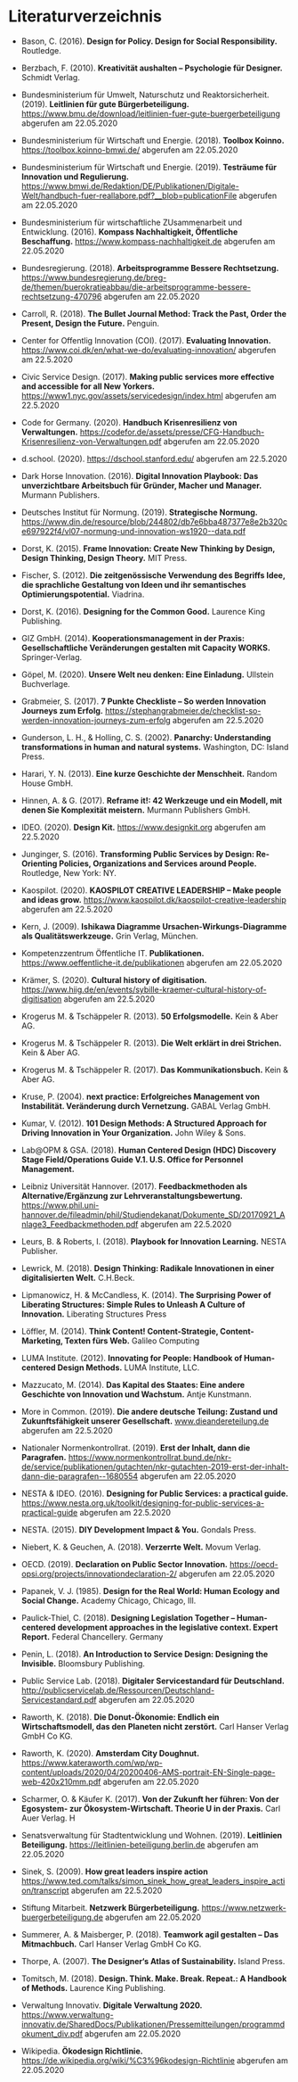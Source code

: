 <div className="prose prose-p:text-grey-500 prose-p:leading-snug prose-headings:text-grey-500 prose-strong:text-grey-500 prose-a:text-grey-500">

# Literaturverzeichnis

- Bason, C. (2016). **Design for Policy. Design for Social Responsibility.** Routledge.

- Berzbach, F. (2010). **Kreativität aushalten – Psychologie für Designer.** Schmidt Verlag.

- Bundesministerium für Umwelt, Naturschutz und Reaktorsicherheit. (2019). **Leitlinien für gute Bürgerbeteiligung.**
https://www.bmu.de/download/leitlinien-fuer-gute-buergerbeteiligung abgerufen am 22.05.2020

- Bundesministerium für Wirtschaft und Energie. (2018). **Toolbox Koinno.**
https://toolbox.koinno-bmwi.de/ abgerufen am 22.05.2020

- Bundesministerium für Wirtschaft und Energie. (2019). **Testräume für Innovation und Regulierung.**
https://www.bmwi.de/Redaktion/DE/Publikationen/Digitale-Welt/handbuch-fuer-reallabore.pdf?__blob=publicationFile abgerufen am 22.05.2020

- Bundesministerium für wirtschaftliche ZUsammenarbeit und Entwicklung. (2016). **Kompass Nachhaltigkeit, Öffentliche Beschaffung.**
https://www.kompass-nachhaltigkeit.de abgerufen am 22.05.2020

- Bundesregierung. (2018). **Arbeitsprogramme Bessere Rechtsetzung.**
https://www.bundesregierung.de/breg-de/themen/buerokratieabbau/die-arbeitsprogramme-bessere-rechtsetzung-470796 abgerufen am 22.05.2020

- Carroll, R. (2018). **The Bullet Journal Method: Track the Past, Order the Present, Design the Future.** Penguin.

- Center for Offentlig Innovation (COI). (2017). **Evaluating Innovation.**
https://www.coi.dk/en/what-we-do/evaluating-innovation/ abgerufen am 22.5.2020

- Civic Service Design. (2017). **Making public services more effective and accessible for all New Yorkers.** https://www1.nyc.gov/assets/servicedesign/index.html abgerufen am 22.5.2020

- Code for Germany. (2020). **Handbuch Krisenresilienz von Verwaltungen.**
https://codefor.de/assets/presse/CFG-Handbuch-Krisenresilienz-von-Verwaltungen.pdf
abgerufen am 22.05.2020

- d.school. (2020). https://dschool.stanford.edu/ abgerufen am 22.5.2020

- Dark Horse Innovation. (2016). **Digital Innovation Playbook: Das unverzichtbare Arbeitsbuch für Gründer, Macher und Manager.** Murmann Publishers.

- Deutsches Institut für Normung. (2019). **Strategische Normung.**
https://www.din.de/resource/blob/244802/db7e6bba487377e8e2b320ce697922f4/vl07-normung-und-innovation-ws1920--data.pdf

- Dorst, K. (2015). **Frame Innovation: Create New Thinking by Design, Design Thinking, Design Theory.** MIT Press.

- Fischer, S. (2012). **Die zeitgenössische Verwendung des Begriffs Idee, die sprachliche Gestaltung von Ideen und ihr semantisches Optimierungspotential.** Viadrina.

- Dorst, K. (2016). **Designing for the Common Good.** Laurence King Publishing.

- GIZ GmbH. (2014). **Kooperationsmanagement in der Praxis: Gesellschaftliche Veränderungen gestalten mit Capacity WORKS.** Springer-Verlag.

- Göpel, M. (2020). **Unsere Welt neu denken: Eine Einladung.** Ullstein Buchverlage.

- Grabmeier, S. (2017). **7 Punkte Checkliste – So werden Innovation Journeys zum Erfolg.**
https://stephangrabmeier.de/checklist-so-werden-innovation-journeys-zum-erfolg abgerufen am 22.5.2020

- Gunderson, L. H., & Holling, C. S. (2002). **Panarchy: Understanding transformations in human and natural systems.** Washington, DC: Island Press.

- Harari, Y. N. (2013). **Eine kurze Geschichte der Menschheit.** Random House GmbH.

- Hinnen, A. & G. (2017). **Reframe it!: 42 Werkzeuge und ein Modell, mit denen Sie Komplexität meistern.** Murmann Publishers GmbH.

- IDEO. (2020). **Design Kit.** https://www.designkit.org abgerufen am 22.5.2020

- Junginger, S. (2016). **Transforming Public Services by Design: Re-Orienting Policies, Organizations and Services around People.** Routledge, New York: NY.

- Kaospilot. (2020). **KAOSPILOT CREATIVE LEADERSHIP – Make people and ideas grow.**
https://www.kaospilot.dk/kaospilot-creative-leadership abgerufen am 22.5.2020

- Kern, J. (2009). **Ishikawa Diagramme Ursachen-Wirkungs-Diagramme als Qualitätswerkzeuge.** Grin Verlag, München.

- Kompetenzzentrum Öffentliche IT. **Publikationen.**
https://www.oeffentliche-it.de/publikationen abgerufen am 22.05.2020

- Krämer, S. (2020). **Cultural history of digitisation.**
https://www.hiig.de/en/events/sybille-kraemer-cultural-history-of-digitisation
abgerufen am 22.5.2020

- Krogerus M. & Tschäppeler R. (2013). **50 Erfolgsmodelle.** Kein & Aber AG.

- Krogerus M. & Tschäppeler R. (2013). **Die Welt erklärt in drei Strichen.** Kein & Aber AG.

- Krogerus M. & Tschäppeler R. (2017). **Das Kommunikationsbuch.** Kein & Aber AG.

- Kruse, P. (2004). **next practice: Erfolgreiches Management von Instabilität. Veränderung durch Vernetzung.** GABAL Verlag GmbH.

- Kumar, V. (2012). **101 Design Methods: A Structured Approach for Driving Innovation in Your Organization.** John Wiley & Sons.

- Lab@OPM & GSA. (2018). **Human Centered Design (HDC) Discovery Stage Field/Operations Guide V.1. U.S. Office for Personnel Management.**

- Leibniz Universität Hannover. (2017). **Feedbackmethoden als Alternative/Ergänzung zur Lehrveranstaltungsbewertung.**
https://www.phil.uni-hannover.de/fileadmin/phil/Studiendekanat/Dokumente_SD/20170921_Anlage3_Feedbackmethoden.pdf abgerufen am 22.5.2020

- Leurs, B. & Roberts, I. (2018). **Playbook for Innovation Learning.** NESTA Publisher.

- Lewrick, M. (2018). **Design Thinking: Radikale Innovationen in einer digitalisierten Welt.** C.H.Beck.

- Lipmanowicz, H. & McCandless, K. (2014). **The Surprising Power of Liberating Structures: Simple Rules to Unleash A Culture of Innovation.** Liberating Structures Press

- Löffler, M. (2014). **Think Content! Content-Strategie, Content-Marketing, Texten fürs Web.** Galileo Computing

- LUMA Institute. (2012). **Innovating for People: Handbook of Human-centered Design Methods.** LUMA Institute, LLC.

- Mazzucato, M. (2014). **Das Kapital des Staates: Eine andere Geschichte von Innovation und Wachstum.** Antje Kunstmann.

- More in Common. (2019). **Die andere deutsche Teilung: Zustand und Zukunftsfähigkeit unserer Gesellschaft.** www.dieandereteilung.de abgerufen am 22.5.2020

- Nationaler Normenkontrollrat. (2019). **Erst der Inhalt, dann die Paragrafen.** https://www.normenkontrollrat.bund.de/nkr-de/service/publikationen/gutachten/nkr-gutachten-2019-erst-der-inhalt-dann-die-paragrafen--1680554 abgerufen am 22.05.2020

- NESTA & IDEO. (2016). **Designing for Public Services: a practical guide.**
https://www.nesta.org.uk/toolkit/designing-for-public-services-a-practical-guide abgerufen am 22.5.2020

- NESTA. (2015). **DIY Development Impact & You.** Gondals Press.

- Niebert, K. & Geuchen, A. (2018). **Verzerrte Welt.** Movum Verlag.

- OECD. (2019). **Declaration on Public Sector Innovation.**
https://oecd-opsi.org/projects/innovationdeclaration-2/ abgerufen am 22.05.2020

- Papanek, V. J. (1985). **Design for the Real World: Human Ecology and Social Change.** Academy Chicago, Chicago, Ill.

- Paulick-Thiel, C. (2018). **Designing Legislation Together – Human-centered development approaches in the legislative context. Expert Report.** Federal Chancellery. Germany

- Penin, L. (2018). **An Introduction to Service Design: Designing the Invisible.** Bloomsbury Publishing.

- Public Service Lab. (2018). **Digitaler Servicestandard für Deutschland.**
http://publicservicelab.de/Ressourcen/Deutschland-Servicestandard.pdf abgerufen am 22.05.2020

- Raworth, K. (2018). **Die Donut-Ökonomie: Endlich ein Wirtschaftsmodell, das den Planeten nicht zerstört.** Carl Hanser Verlag GmbH Co KG.

- Raworth, K. (2020). **Amsterdam City Doughnut.**
https://www.kateraworth.com/wp/wp-content/uploads/2020/04/20200406-AMS-portrait-EN-Single-page-web-420x210mm.pdf abgerufen am 22.05.2020

- Scharmer, O. & Käufer K. (2017). **Von der Zukunft her führen: Von der Egosystem- zur Ökosystem-Wirtschaft. Theorie U in der Praxis.** Carl Auer Verlag. H

- Senatsverwaltung für Stadtentwicklung und Wohnen. (2019). **Leitlinien Beteiligung.** https://leitlinien-beteiligung.berlin.de abgerufen am 22.05.2020

- Sinek, S. (2009). **How great leaders inspire action**
https://www.ted.com/talks/simon_sinek_how_great_leaders_inspire_action/transcript abgerufen am 22.5.2020

- Stiftung Mitarbeit. **Netzwerk Bürgerbeteiligung.**
https://www.netzwerk-buergerbeteiligung.de abgerufen am 22.05.2020

- Summerer, A. & Maisberger, P. (2018). **Teamwork agil gestalten – Das Mitmachbuch.** Carl Hanser Verlag GmbH Co KG.

- Thorpe, A. (2007). **The Designer‘s Atlas of Sustainability.** Island Press.

- Tomitsch, M. (2018). **Design. Think. Make. Break. Repeat.: A Handbook of Methods.** Laurence King Publishing.

- Verwaltung Innovativ. **Digitale Verwaltung 2020.**
https://www.verwaltung-innovativ.de/SharedDocs/Publikationen/Pressemitteilungen/programmdokument_div.pdf abgerufen am 22.05.2020

- Wikipedia. **Ökodesign Richtlinie.**
https://de.wikipedia.org/wiki/%C3%96kodesign-Richtlinie abgerufen am 22.05.2020

</div>
